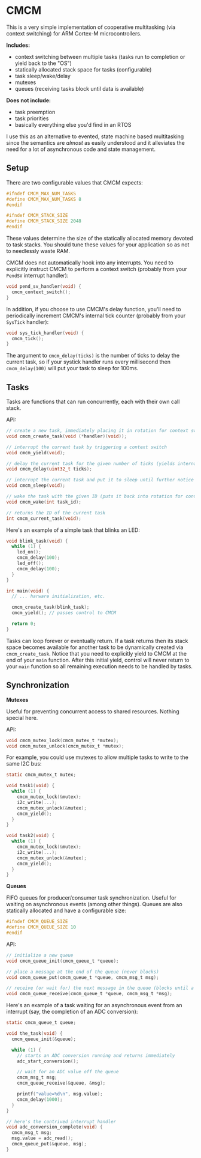 # CMCM

This is a very simple implementation of cooperative multitasking (via context switching) for ARM Cortex-M microcontrollers.

**Includes:**

* context switching between multiple tasks (tasks run to completion or yield back to the "OS")
* statically allocated stack space for tasks (configurable)
* task sleep/wake/delay
* mutexes
* queues (receiving tasks block until data is available)

**Does not include:**

* task preemption
* task priorities
* basically everything else you'd find in an RTOS

I use this as an alternative to evented, state machine based multitasking since the semantics are *almost* as easily understood and it alleviates the need for a lot of asynchronous code and state management.

## Setup

There are two configurable values that CMCM expects:

```c
#ifndef CMCM_MAX_NUM_TASKS
#define CMCM_MAX_NUM_TASKS 8
#endif

#ifndef CMCM_STACK_SIZE
#define CMCM_STACK_SIZE 2048
#endif
```

These values determine the size of the statically allocated memory devoted to task stacks.  You should tune these values for your application so as not to needlessly waste RAM.

CMCM does not automatically hook into any interrupts.  You need to explicitly instruct CMCM to perform a context switch (probably from your `PendSV` interrupt handler):

```c
void pend_sv_handler(void) {
  cmcm_context_switch();
}
```

In addition, if you choose to use CMCM's delay function, you'll need to periodically increment CMCM's internal tick counter (probably from your `SysTick` handler):

```c
void sys_tick_handler(void) {
  cmcm_tick();
}
```

The argument to `cmcm_delay(ticks)` is the number of ticks to delay the current task, so if your systick handler runs every millisecond then `cmcm_delay(100)` will put your task to sleep for 100ms.

## Tasks

Tasks are functions that can run concurrently, each with their own call stack.

API:

```c
// create a new task, immediately placing it in rotation for context switches
void cmcm_create_task(void (*handler)(void));

// interrupt the current task by triggering a context switch
void cmcm_yield(void);

// delay the current task for the given number of ticks (yields internally)
void cmcm_delay(uint32_t ticks);

// interrupt the current task and put it to sleep until further notice (removes the task from context switch rotation)
void cmcm_sleep(void);

// wake the task with the given ID (puts it back into rotation for context switching)
void cmcm_wake(int task_id);

// returns the ID of the current task
int cmcm_current_task(void);
```

Here's an example of a simple task that blinks an LED:

```c
void blink_task(void) {
  while (1) {
    led_on();
    cmcm_delay(100);
    led_off();
    cmcm_delay(100);
  }
}

int main(void) {
  // ... harware initialization, etc.

  cmcm_create_task(blink_task);
  cmcm_yield(); // passes control to CMCM

  return 0;
}
```

Tasks can loop forever or eventually return.  If a task returns then its stack space becomes available for another task to be dynamically created via `cmcm_create_task`.  Notice that you need to explicitly yield to CMCM at the end of your `main` function.  After this initial yield, control will never return to your `main` function so all remaining execution needs to be handled by tasks.

## Synchronization

**Mutexes**

Useful for preventing concurrent access to shared resources.  Nothing special here.

API:

```c
void cmcm_mutex_lock(cmcm_mutex_t *mutex);
void cmcm_mutex_unlock(cmcm_mutex_t *mutex);
```

For example, you could use mutexes to allow multiple tasks to write to the same I2C bus:

```c
static cmcm_mutex_t mutex;

void task1(void) {
  while (1) {
    cmcm_mutex_lock(&mutex);
    i2c_write(...);
    cmcm_mutex_unlock(&mutex);
    cmcm_yield();
  }
}

void task2(void) {
  while (1) {
    cmcm_mutex_lock(&mutex);
    i2c_write(...);
    cmcm_mutex_unlock(&mutex);
    cmcm_yield();
  }
}
```

**Queues**

FIFO queues for producer/consumer task synchronization.  Useful for waiting on asynchronous events (among other things).  Queues are also statically allocated and have a configurable size:

```c
#ifndef CMCM_QUEUE_SIZE
#define CMCM_QUEUE_SIZE 10
#endif
```

API:

```c
// initialize a new queue
void cmcm_queue_init(cmcm_queue_t *queue);

// place a message at the end of the queue (never blocks)
void cmcm_queue_put(cmcm_queue_t *queue, cmcm_msg_t msg);

// receive (or wait for) the next message in the queue (blocks until a message is available)
void cmcm_queue_receive(cmcm_queue_t *queue, cmcm_msg_t *msg);
```

Here's an example of a task waiting for an asynchronous event from an interrupt (say, the completion of an ADC conversion):

```c
static cmcm_queue_t queue;

void the_task(void) {
  cmcm_queue_init(&queue);

  while (1) {
    // starts an ADC conversion running and returns immediately
    adc_start_conversion();

    // wait for an ADC value off the queue
    cmcm_msg_t msg;
    cmcm_queue_receive(&queue, &msg);

    printf("value=%d\n", msg.value);
    cmcm_delay(1000);
  }
}

// here's the contrived interrupt handler
void adc_conversion_complete(void) {
  cmcm_msg_t msg;
  msg.value = adc_read();
  cmcm_queue_put(&queue, msg);
}
```
